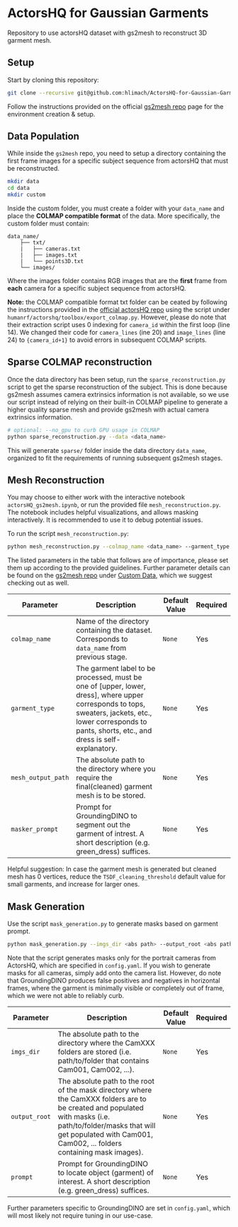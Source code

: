 # ActorsHQ for Gaussian Garments
Repository to use actorsHQ dataset with gs2mesh to reconstruct 3D garment mesh.
## Setup
Start by cloning this repository:
```bash
git clone --recursive git@github.com:hlimach/ActorsHQ-for-Gaussian-Garments.git
```

Follow the instructions provided on the official [gs2mesh repo](https://github.com/yanivw12/gs2mesh/tree/main) page for the environment creation & setup.
## Data Population
While inside the `gs2mesh` repo, you need to setup a directory containing the first frame images for a specific subject sequence from actorsHQ that must be reconstructed. 
```bash
mkdir data
cd data
mkdir custom
```
Inside the custom folder, you must create a folder with your `data_name` and place the **COLMAP compatible format** of the data. More specifically, the custom folder must contain:
```
data_name/
    ├── txt/         
    |   ├── cameras.txt 
    |   ├── images.txt 
    |   └── points3D.txt 
    └── images/
```
Where the images folder contains RGB images that are the **first** frame from **each** camera for a specific subject sequence from actorsHQ. 

**Note:** the COLMAP compatible format txt folder can be ceated by following the instructions provided in the [official actorsHQ repo](https://github.com/synthesiaresearch/humanrf) using the script under `humanrf/actorshq/toolbox/export_colmap.py`. However, please do note that their extraction script uses 0 indexing for `camera_id` within the first loop (line 14). We changed their code for `camera_lines` (ine 20) and `image_lines` (line 24) to `{camera_id+1}` to avoid errors in subsequent COLMAP scripts.

## Sparse COLMAP reconstruction
Once the data directory has been setup, run the `sparse_reconstruction.py` script to get the sparse reconstruction of the subject. This is done because gs2mesh assumes camera extrinsics information is not available, so we use our script instead of relying on their built-in COLMAP pipeline to generate a higher quality sparse mesh and provide gs2mesh with actual camera extrinsics information.

```bash
# optional: --no_gpu to curb GPU usage in COLMAP
python sparse_reconstruction.py --data <data_name>
```

This will generate `sparse/` folder inside the data directory  `data_name`, organized to fit the requirements of running subsequent gs2mesh stages. 

## Mesh Reconstruction
You may choose to either work with the interactive notebook `actorsHQ_gs2mesh.ipynb`, or run the provided file `mesh_reconstruction.py`.
The notebook includes helpful visualizations, and allows masking interactively. It is recommended to use it to debug potential issues.

To run the script `mesh_reconstruction.py`:
```bash
python mesh_reconstruction.py --colmap_name <data_name> --garment_type <gtype> --mesh_output_path <abs_path> --masker_prompt <garment_prompt> --skip_video_extraction --skip_colmap --masker_automask
```

The listed parameters in the table that follows are of importance, please set them up according to the provided guidelines. Further parameter details can be found on the [gs2mesh repo](https://github.com/yanivw12/gs2mesh/tree/main) under [Custom Data](https://github.com/yanivw12/gs2mesh?tab=readme-ov-file#custom-data), which we suggest checking out as well.

| Parameter       | Description                                                                 | Default Value | Required |
|-----------------|-----------------------------------------------------------------------------|---------------|----------|
| `colmap_name`     | Name of the directory containing the dataset. Corresponds to `data_name` from previous stage.                                | `None`        | Yes      |
| `garment_type`     | The garment label to be processed, must be one of [upper, lower, dress], where upper corresponds to tops, sweaters, jackets, etc., lower corresponds to pants, shorts, etc., and dress is self-explanatory.                                   | `None`          | Yes       |
| `mesh_output_path`       | The absolute path to the directory where you require the final(cleaned) garment mesh is to be stored.                                | `None`        | Yes       |
| `masker_prompt`       | Prompt for GroundingDINO to segment out the garment of intrest. A short description (e.g. green_dress) suffices.                                | `None`        | Yes       |


Helpful suggestion: In case the garment mesh is generated but cleaned mesh has 0 vertices, reduce the `TSDF_cleaning_threshold` default value for small garments, and increase for larger ones.

## Mask Generation
Use the script `mask_generation.py` to generate masks based on garment prompt. 
```bash
python mask_generation.py --imgs_dir <abs path> --output_root <abs path> --prompt <garment>
```
Note that the script generates masks only for the portrait cameras from ActorsHQ, which are specified in `config.yaml`. If you wish to generate masks for all cameras, simply add onto the camera list. However, do note that GroundingDINO produces false positives and negatives in horizontal frames, where the garment is minimally visible or completely out of frame, which we were not able to reliably curb.

| Parameter       | Description                                                                 | Default Value | Required |
|-----------------|-----------------------------------------------------------------------------|---------------|----------|
| `imgs_dir`     | The absolute path to the directory where the CamXXX folders are stored (i.e. path/to/folder that contains Cam001, Cam002, ...).                                | `None`        | Yes      |
| `output_root`     | The absolute path to the root of the mask directory where the CamXXX folders are to be created and populated with masks (i.e. path/to/folder/masks that will get populated with Cam001, Cam002, ... folders containing mask images).                                   | `None`          | Yes       |
| `prompt`       | Prompt for GroundingDINO to locate object (garment) of interest. A short description (e.g. green_dress) suffices.                               | `None`        | Yes       |

Further parameters specific to GroundingDINO are set in `config.yaml`, which will most likely not require tuning in our use-case.